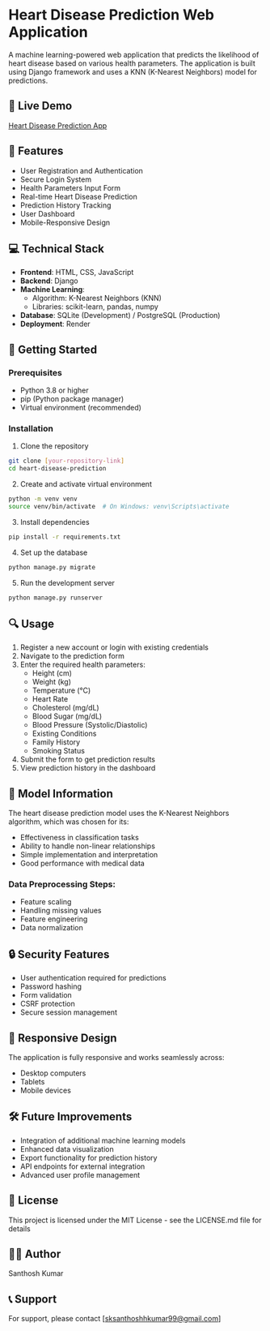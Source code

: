 # Heart Disease Prediction Web Application

A machine learning-powered web application that predicts the likelihood of heart disease based on various health parameters. The application is built using Django framework and uses a KNN (K-Nearest Neighbors) model for predictions.

## 🔗 Live Demo
[Heart Disease Prediction App](https://heart-disease-prediction-0hz4.onrender.com)

## 🌟 Features

- User Registration and Authentication
- Secure Login System
- Health Parameters Input Form
- Real-time Heart Disease Prediction
- Prediction History Tracking
- User Dashboard
- Mobile-Responsive Design

## 💻 Technical Stack

- **Frontend**: HTML, CSS, JavaScript
- **Backend**: Django
- **Machine Learning**: 
  - Algorithm: K-Nearest Neighbors (KNN)
  - Libraries: scikit-learn, pandas, numpy
- **Database**: SQLite (Development) / PostgreSQL (Production)
- **Deployment**: Render

## 🚀 Getting Started

### Prerequisites
- Python 3.8 or higher
- pip (Python package manager)
- Virtual environment (recommended)

### Installation

1. Clone the repository
```bash
git clone [your-repository-link]
cd heart-disease-prediction
```

2. Create and activate virtual environment
```bash
python -m venv venv
source venv/bin/activate  # On Windows: venv\Scripts\activate
```

3. Install dependencies
```bash
pip install -r requirements.txt
```

4. Set up the database
```bash
python manage.py migrate
```

5. Run the development server
```bash
python manage.py runserver
```

## 🔍 Usage

1. Register a new account or login with existing credentials
2. Navigate to the prediction form
3. Enter the required health parameters:
   - Height (cm)
   - Weight (kg)
   - Temperature (°C)
   - Heart Rate
   - Cholesterol (mg/dL)
   - Blood Sugar (mg/dL)
   - Blood Pressure (Systolic/Diastolic)
   - Existing Conditions
   - Family History
   - Smoking Status
4. Submit the form to get prediction results
5. View prediction history in the dashboard

## 🎯 Model Information

The heart disease prediction model uses the K-Nearest Neighbors algorithm, which was chosen for its:
- Effectiveness in classification tasks
- Ability to handle non-linear relationships
- Simple implementation and interpretation
- Good performance with medical data

### Data Preprocessing Steps:
- Feature scaling
- Handling missing values
- Feature engineering
- Data normalization

## 🔒 Security Features

- User authentication required for predictions
- Password hashing
- Form validation
- CSRF protection
- Secure session management

## 📱 Responsive Design

The application is fully responsive and works seamlessly across:
- Desktop computers
- Tablets
- Mobile devices

## 🛠️ Future Improvements

- Integration of additional machine learning models
- Enhanced data visualization
- Export functionality for prediction history
- API endpoints for external integration
- Advanced user profile management

## 📄 License

This project is licensed under the MIT License - see the LICENSE.md file for details

## 👨‍💻 Author

Santhosh Kumar



## 📞 Support

For support, please contact [sksanthoshhkumar99@gmail.com]
